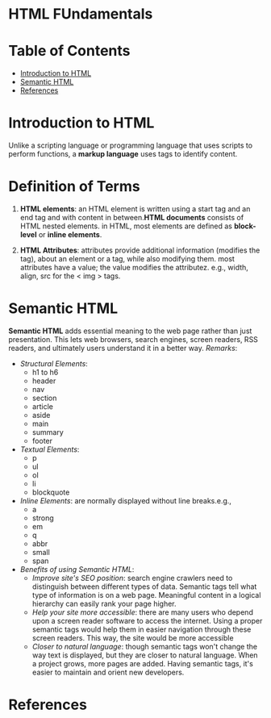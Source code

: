 # HTML FUndamentals

# Table of Contents
- [Introduction to HTML](#Introduction-to-HTML)
- [Semantic HTML](#Semantic-HTML)
- [References](#References)

# Introduction to HTML
Unlike a scripting language or programming language that uses scripts to perform functions, a __markup language__ uses tags to identify content.

# Definition of Terms
1. __HTML elements__: an HTML element is written using a start tag and an end tag and with content in between.__HTML documents__ consists of HTML nested elements. 	in HTML, most elements are defined as __block-level__ or __inline elements__.

2. __HTML Attributes__: attributes provide additional information (modifies the tag), about an element or a tag, while also modifying them. most attributes have a value; the value modifies the attributez. e.g., width, align, src for the $<$ img $>$ tags.

# Semantic HTML
__Semantic HTML__ adds essential meaning to the web page rather than just presentation. This lets web browsers, search engines, screen readers, RSS readers, and ultimately users understand it in a better way.
_Remarks_:
* _Structural Elements_:
    * h1 to h6
    * header
    * nav
    * section
    * article
    * aside
    * main
    * summary
    * footer
* _Textual Elements_:
    * p
    * ul
    * ol
    * li
    * blockquote
* _Inline Elements_: are normally displayed without line breaks.e.g.,
    * a
    * strong
    * em
    * q
    * abbr
    * small
    * span
* _Benefits of using Semantic HTML_:
    * _Improve site's SEO position_:  search engine crawlers need to distinguish between different types of data. Semantic tags tell what type of information is on a web page. Meaningful content in a logical hierarchy can easily rank your page higher.
    * _Help your site more accessible_: there are many users who depend upon a screen reader software to access the internet. Using a proper semantic tags would help them in easier navigation through these screen readers. This way, the site would be more accessible
    * _Closer to natural language_: though semantic tags won't change the way text is displayed, but they are closer to natural language. When a project grows, more pages are added. Having semantic tags, it's easier to maintain and orient new developers.

# References
